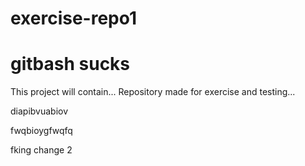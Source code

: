 # exercise-repo1

gitbash sucks
=======
This project will contain...
Repository made for exercise and testing...


diapibvuabiov

fwqbioygfwqfq

fking change 2

